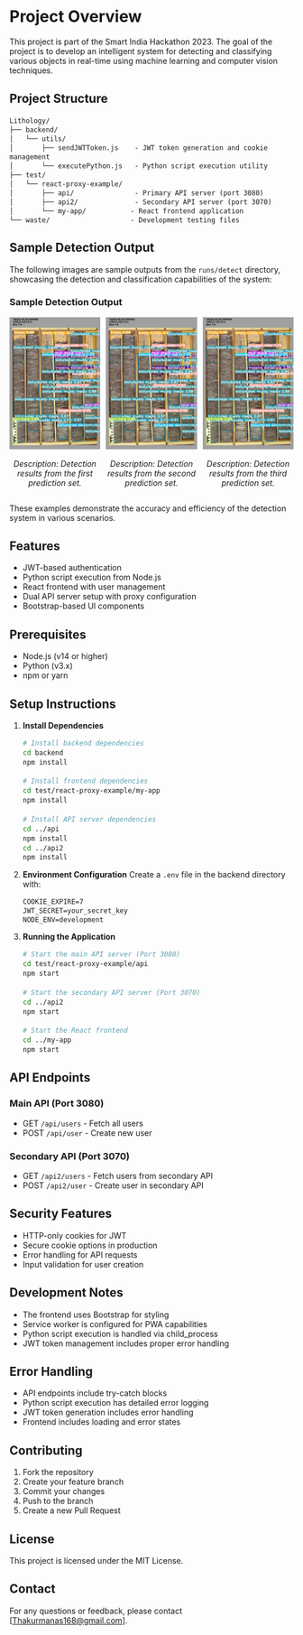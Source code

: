 # Project Overview
This project is part of the Smart India Hackathon 2023. The goal of the project is to develop an intelligent system for detecting and classifying various objects in real-time using machine learning and computer vision techniques.

## Project Structure
```
Lithology/
├── backend/
│   └── utils/
│       ├── sendJWTToken.js    - JWT token generation and cookie management
│       └── executePython.js   - Python script execution utility
├── test/
│   └── react-proxy-example/
│       ├── api/               - Primary API server (port 3080)
│       ├── api2/              - Secondary API server (port 3070)
│       └── my-app/           - React frontend application
└── waste/                    - Development testing files
```

## Sample Detection Output

The following images are sample outputs from the `runs/detect` directory, showcasing the detection and classification capabilities of the system:

### Sample Detection Output

<div style="display: flex; flex-wrap: wrap; gap: 10px;">
   <div style="flex: 1; text-align: center;">
      <img src="runs/detect/predict/1.jpg" alt="Predict 1" style="max-width: 100%;">
      <p><em>Description: Detection results from the first prediction set.</em></p>
   </div>
   <div style="flex: 1; text-align: center;">
      <img src="runs/detect/predict2/2.jpg" alt="Predict 2" style="max-width: 100%;">
      <p><em>Description: Detection results from the second prediction set.</em></p>
   </div>
   <div style="flex: 1; text-align: center;">
      <img src="runs/detect/predict3/3.jpg" alt="Predict 3" style="max-width: 100%;">
      <p><em>Description: Detection results from the third prediction set.</em></p>
   </div>
</div>

These examples demonstrate the accuracy and efficiency of the detection system in various scenarios.

## Features
- JWT-based authentication
- Python script execution from Node.js
- React frontend with user management
- Dual API server setup with proxy configuration
- Bootstrap-based UI components

## Prerequisites
- Node.js (v14 or higher)
- Python (v3.x)
- npm or yarn

## Setup Instructions

1. **Install Dependencies**
   ```bash
   # Install backend dependencies
   cd backend
   npm install

   # Install frontend dependencies
   cd test/react-proxy-example/my-app
   npm install

   # Install API server dependencies
   cd ../api
   npm install
   cd ../api2
   npm install
   ```

2. **Environment Configuration**
   Create a `.env` file in the backend directory with:
   ```
   COOKIE_EXPIRE=7
   JWT_SECRET=your_secret_key
   NODE_ENV=development
   ```

3. **Running the Application**
   ```bash
   # Start the main API server (Port 3080)
   cd test/react-proxy-example/api
   npm start

   # Start the secondary API server (Port 3070)
   cd ../api2
   npm start

   # Start the React frontend
   cd ../my-app
   npm start
   ```

## API Endpoints

### Main API (Port 3080)
- GET `/api/users` - Fetch all users
- POST `/api/user` - Create new user

### Secondary API (Port 3070)
- GET `/api2/users` - Fetch users from secondary API
- POST `/api2/user` - Create user in secondary API

## Security Features
- HTTP-only cookies for JWT
- Secure cookie options in production
- Error handling for API requests
- Input validation for user creation

## Development Notes
- The frontend uses Bootstrap for styling
- Service worker is configured for PWA capabilities
- Python script execution is handled via child_process
- JWT token management includes proper error handling

## Error Handling
- API endpoints include try-catch blocks
- Python script execution has detailed error logging
- JWT token generation includes error handling
- Frontend includes loading and error states

## Contributing
1. Fork the repository
2. Create your feature branch
3. Commit your changes
4. Push to the branch
5. Create a new Pull Request

## License
This project is licensed under the MIT License.

## Contact
For any questions or feedback, please contact [Thakurmanas168@gmail.com].

